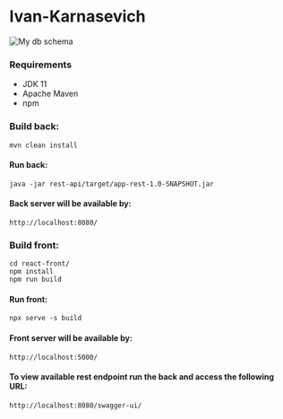 # Ivan-Karnasevich

![My db schema](docs/img/DataBase.png)

### Requirements

* JDK 11
* Apache Maven
* npm

### Build back:

```
mvn clean install
```

#### Run back:

```
java -jar rest-api/target/app-rest-1.0-SNAPSHOT.jar
```

#### Back server will be available by:

```
http://localhost:8080/
```

### Build front:

```
cd react-front/
npm install
npm run build
```

#### Run front:

```
npx serve -s build
```

#### Front server will be available by:

```
http://localhost:5000/
```

#### To view available rest endpoint run the back and access the following URL:

```
http://localhost:8080/swagger-ui/
```
